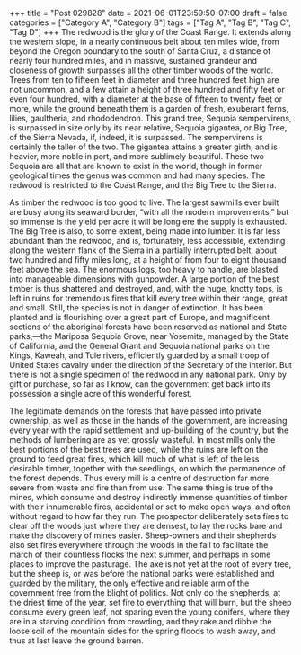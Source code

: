 +++
title = "Post 029828"
date = 2021-06-01T23:59:50-07:00
draft = false
categories = ["Category A", "Category B"]
tags = ["Tag A", "Tag B", "Tag C", "Tag D"]
+++
The redwood is the glory of the Coast Range. It extends along the western slope, in a nearly continuous belt about ten miles wide, from beyond the Oregon boundary to the south of Santa Cruz, a distance of nearly four hundred miles, and in massive, sustained grandeur and closeness of growth surpasses all the other timber woods of the world. Trees from ten to fifteen feet in diameter and three hundred feet high are not uncommon, and a few attain a height of three hundred and fifty feet or even four hundred, with a diameter at the base of fifteen to twenty feet or more, while the ground beneath them is a garden of fresh, exuberant ferns, lilies, gaultheria, and rhododendron. This grand tree, Sequoia sempervirens, is surpassed in size only by its near relative, Sequoia gigantea, or Big Tree, of the Sierra Nevada, if, indeed, it is surpassed. The sempervirens is certainly the taller of the two. The gigantea attains a greater girth, and is heavier, more noble in port, and more sublimely beautiful. These two Sequoia are all that are known to exist in the world, though in former geological times the genus was common and had many species. The redwood is restricted to the Coast Range, and the Big Tree to the Sierra.

As timber the redwood is too good to live. The largest sawmills ever built are busy along its seaward border, “with all the modern improvements,” but so immense is the yield per acre it will be long ere the supply is exhausted. The Big Tree is also, to some extent, being made into lumber. It is far less abundant than the redwood, and is, fortunately, less accessible, extending along the western flank of the Sierra in a partially interrupted belt, about two hundred and fifty miles long, at a height of from four to eight thousand feet above the sea. The enormous logs, too heavy to handle, are blasted into manageable dimensions with gunpowder. A large portion of the best timber is thus shattered and destroyed, and, with the huge, knotty tops, is left in ruins for tremendous fires that kill every tree within their range, great and small. Still, the species is not in danger of extinction. It has been planted and is flourishing over a great part of Europe, and magnificent sections of the aboriginal forests have been reserved as national and State parks,—the Mariposa Sequoia Grove, near Yosemite, managed by the State of California, and the General Grant and Sequoia national parks on the Kings, Kaweah, and Tule rivers, efficiently guarded by a small troop of United States cavalry under the direction of the Secretary of the interior. But there is not a single specimen of the redwood in any national park. Only by gift or purchase, so far as I know, can the government get back into its possession a single acre of this wonderful forest.

The legitimate demands on the forests that have passed into private ownership, as well as those in the hands of the government, are increasing every year with the rapid settlement and up-building of the country, but the methods of lumbering are as yet grossly wasteful. In most mills only the best portions of the best trees are used, while the ruins are left on the ground to feed great fires, which kill much of what is left of the less desirable timber, together with the seedlings, on which the permanence of the forest depends. Thus every mill is a centre of destruction far more severe from waste and fire than from use. The same thing is true of the mines, which consume and destroy indirectly immense quantities of timber with their innumerable fires, accidental or set to make open ways, and often without regard to how far they run. The prospector deliberately sets fires to clear off the woods just where they are densest, to lay the rocks bare and make the discovery of mines easier. Sheep-owners and their shepherds also set fires everywhere through the woods in the fall to facilitate the march of their countless flocks the next summer, and perhaps in some places to improve the pasturage. The axe is not yet at the root of every tree, but the sheep is, or was before the national parks were established and guarded by the military, the only effective and reliable arm of the government free from the blight of politics. Not only do the shepherds, at the driest time of the year, set fire to everything that will burn, but the sheep consume every green leaf, not sparing even the young conifers, where they are in a starving condition from crowding, and they rake and dibble the loose soil of the mountain sides for the spring floods to wash away, and thus at last leave the ground barren.
